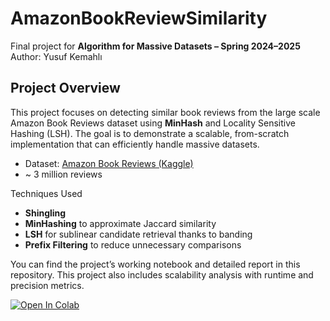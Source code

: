 # AmazonBookReviewSimilarity

Final project for **Algorithm for Massive Datasets – Spring 2024–2025**  
Author: Yusuf Kemahlı

## Project Overview

This project focuses on detecting similar book reviews from the large scale Amazon Book Reviews dataset using **MinHash** and Locality Sensitive Hashing (LSH). The goal is to demonstrate a scalable, from-scratch implementation that can efficiently handle massive datasets.

- Dataset: [Amazon Book Reviews (Kaggle)](https://www.kaggle.com/datasets/mohamedbakhet/amazon-books-reviews)
- ~ 3 million reviews

Techniques Used

- **Shingling** 
- **MinHashing** to approximate Jaccard similarity
- **LSH** for sublinear candidate retrieval thanks to banding
- **Prefix Filtering** to reduce unnecessary comparisons


You can find the project’s working notebook and detailed report in this repository.
This project also includes scalability analysis with runtime and precision metrics.

[![Open In Colab](https://colab.research.google.com/assets/colab-badge.svg)](https://colab.research.google.com/github/kemahlitos/AmazonBookReviewSimilarity/blob/main/massive_datasets.ipynb)



